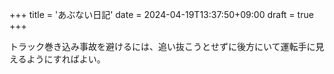 +++
title = 'あぶない日記'
date = 2024-04-19T13:37:50+09:00
draft = true
+++

トラック巻き込み事故を避けるには、追い抜こうとせずに後方にいて運転手に見えるようにすればよい。